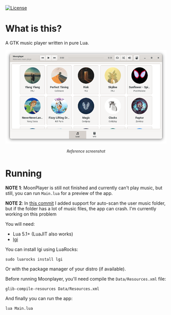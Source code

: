 [![License][LicenseBadge]][licenseURL]

# What is this?

A GTK music player written in pure Lua.

![Screenshot](Misc/Screenshot.png)

<p align="center">
  <i>
    <sup>Reference screenshot</sup>
  </i>
</p>

# Running

__NOTE 1__: MoonPlayer is still not finished and currently can't play music, but still, you can run `Main.lua` for a preview of the app.

__NOTE 2__: In [this commit](https://github.com/M1que4s/Moonplayer/commit/87ca3044f44c614b533633e98017da428df78c0a) I added support for auto-scan the user music folder, but if the folder has a lot of music files, the app can crash. I'm currently working on this problem

You will need:

 * Lua 5.1+ (LuaJIT also works)
 * [lgi](https://github.com/pavouk/lgi/)

You can install lgi using LuaRocks:

```
sudo luarocks install lgi
```

Or with the package manager of your distro (if available).

Before running Moonplayer, you'll need compile the `Data/Resources.xml` file:

```
glib-compile-resources Data/Resources.xml
```

And finally you can run the app:

```
lua Main.lua
```

[LicenseBadge]: https://img.shields.io/badge/License-Zlib-brightgreen?style=for-the-badge
[LicenseURL]: https://opensource.org/licenses/Zlib
